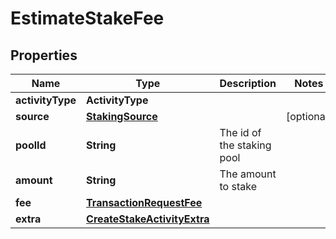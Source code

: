 

# EstimateStakeFee


## Properties

| Name | Type | Description | Notes |
|------------ | ------------- | ------------- | -------------|
|**activityType** | **ActivityType** |  |  |
|**source** | [**StakingSource**](StakingSource.md) |  |  [optional] |
|**poolId** | **String** | The id of the staking pool |  |
|**amount** | **String** | The amount to stake |  |
|**fee** | [**TransactionRequestFee**](TransactionRequestFee.md) |  |  |
|**extra** | [**CreateStakeActivityExtra**](CreateStakeActivityExtra.md) |  |  |



